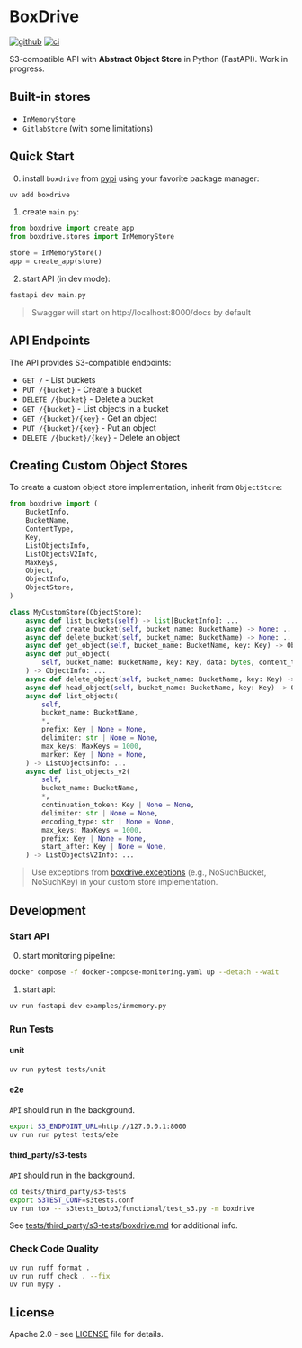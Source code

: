 # BoxDrive
[![github]](https://github.com/cospectrum/boxdrive)
[![ci]](https://github.com/cospectrum/boxdrive/actions)

[github]: https://img.shields.io/badge/github-cospectrum/boxdrive-8da0cb?logo=github
[ci]: https://github.com/cospectrum/boxdrive/workflows/ci/badge.svg

S3-compatible API with **Abstract Object Store** in Python (FastAPI).
Work in progress.

## Built-in stores
- `InMemoryStore`
- `GitlabStore` (with some limitations)

## Quick Start

0. install `boxdrive` from [pypi](https://pypi.org/project/boxdrive/) using your favorite package manager:
```bash
uv add boxdrive
```

1. create `main.py`:
```python
from boxdrive import create_app
from boxdrive.stores import InMemoryStore

store = InMemoryStore()
app = create_app(store)
```

2. start API (in dev mode):
```bash
fastapi dev main.py
```
> Swagger will start on http://localhost:8000/docs by default

## API Endpoints

The API provides S3-compatible endpoints:

- `GET /` - List buckets
- `PUT /{bucket}` - Create a bucket
- `DELETE /{bucket}` - Delete a bucket
- `GET /{bucket}` - List objects in a bucket
- `GET /{bucket}/{key}` - Get an object
- `PUT /{bucket}/{key}` - Put an object
- `DELETE /{bucket}/{key}` - Delete an object

## Creating Custom Object Stores

To create a custom object store implementation, inherit from `ObjectStore`:

```python
from boxdrive import (
    BucketInfo,
    BucketName,
    ContentType,
    Key,
    ListObjectsInfo,
    ListObjectsV2Info,
    MaxKeys,
    Object,
    ObjectInfo,
    ObjectStore,
)

class MyCustomStore(ObjectStore):
    async def list_buckets(self) -> list[BucketInfo]: ...
    async def create_bucket(self, bucket_name: BucketName) -> None: ...
    async def delete_bucket(self, bucket_name: BucketName) -> None: ...
    async def get_object(self, bucket_name: BucketName, key: Key) -> Object: ...
    async def put_object(
        self, bucket_name: BucketName, key: Key, data: bytes, content_type: ContentType | None = None
    ) -> ObjectInfo: ...
    async def delete_object(self, bucket_name: BucketName, key: Key) -> None: ...
    async def head_object(self, bucket_name: BucketName, key: Key) -> ObjectInfo: ...
    async def list_objects(
        self,
        bucket_name: BucketName,
        *,
        prefix: Key | None = None,
        delimiter: str | None = None,
        max_keys: MaxKeys = 1000,
        marker: Key | None = None,
    ) -> ListObjectsInfo: ...
    async def list_objects_v2(
        self,
        bucket_name: BucketName,
        *,
        continuation_token: Key | None = None,
        delimiter: str | None = None,
        encoding_type: str | None = None,
        max_keys: MaxKeys = 1000,
        prefix: Key | None = None,
        start_after: Key | None = None,
    ) -> ListObjectsV2Info: ...
```
> Use exceptions from [boxdrive.exceptions](./src/boxdrive/exceptions.py)
> (e.g., NoSuchBucket, NoSuchKey) in your custom store implementation.

## Development

### Start API

0. start monitoring pipeline:
```sh
docker compose -f docker-compose-monitoring.yaml up --detach --wait
```

1. start api:
```sh
uv run fastapi dev examples/inmemory.py
```

### Run Tests

#### unit
```bash
uv run pytest tests/unit
```

#### e2e
`API` should run in the background.
```bash
export S3_ENDPOINT_URL=http://127.0.0.1:8000
uv run run pytest tests/e2e
```

#### third_party/s3-tests
`API` should run in the background.
```bash
cd tests/third_party/s3-tests
export S3TEST_CONF=s3tests.conf
uv run tox -- s3tests_boto3/functional/test_s3.py -m boxdrive
```
See [tests/third_party/s3-tests/boxdrive.md](./tests/third_party/s3-tests/boxdrive.md)
for additional info.

### Check Code Quality

```bash
uv run ruff format .
uv run ruff check . --fix
uv run mypy .
```

## License

Apache 2.0 - see [LICENSE](./LICENSE) file for details.
